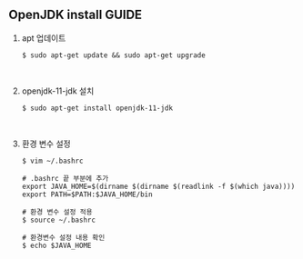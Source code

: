 ## OpenJDK install GUIDE
1. apt 업데이트
    ```shell
    $ sudo apt-get update && sudo apt-get upgrade
    ```

<br/>

2. openjdk-11-jdk 설치
    ```shell
    $ sudo apt-get install openjdk-11-jdk
    ```

<br/>

3. 환경 변수 설정
    ```shell
    $ vim ~/.bashrc

    # .bashrc 끝 부분에 추가
    export JAVA_HOME=$(dirname $(dirname $(readlink -f $(which java))))
    export PATH=$PATH:$JAVA_HOME/bin
   
   # 환경 변수 설정 적용
   $ source ~/.bashrc
   
    # 환경변수 설정 내용 확인
    $ echo $JAVA_HOME
    ```